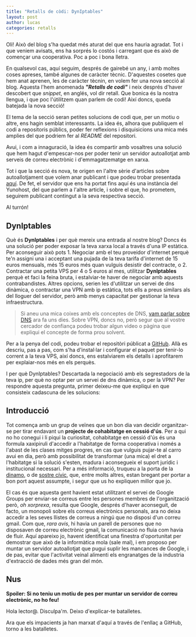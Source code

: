 ```yaml
---
title: "Retalls de còdi: DynIptables"
layout: post
author: lucas
categories: retalls
---
```


Oli! Això del blog s'ha quedat més aturat del que ens hauria agradat. Tot i que
veniem avisats, ens ha sorprés lo costós i carregant que és això de començar
una cooperativa. Poc a poc i bona lletra.

En qualsevol cas, aquí seguim, després de gairebé un any, i amb moltes coses
apreses, també algunes de caràcter tècnic. D'aquestes cosetes que hem anat
aprenen, les de caràcter tècnin, en volem fer una nova secció al blog. Aquesta
l'hem anomenada ***"Retalls de codi"*** i neix després d'haver descobert que
*snippet*, en anglés, vol dir retall. Que bonica és la nostra llengua, i que
poc l'útilitzem quan parlem de codi! Així doncs, queda batejada la nova secció!

El tema de la secció seran petites solucions de codi que, per un motiu o altre,
ens hagin semblat interessants. La idea és, alhora que publiquem el codi
a repositoris públics, poder fer reflexions i disquisicions una mica més
amplies del que podriem fer al *README* del repositori.

Avui, i com a innaguració, la idea és compartir amb vosaltres una solució que
hem hagut d'empescar-nos per poder tenir un servidor autoallotjat amb serveis
de correu electrònic i d'emmagatzematge en xarxa.

Tot i que la secció és nova, te origen en l'altre sèrie d'articles sobre
autoallotjament que volem anar publicant i que podeu trobar presentada
[aquí](/autoallotjament/2022/02/24/yunohost.html). De fet, el servidor que ens ha
portat fins aquí és una instància del Yunohost, del que parlem a l'altre
article, i sobre el que, ho prometem, seguirem publicant contingut a la seva
respectiva secció.

Al turrón!

## DynIptables

Què és **DynIptables** i per què mereix una entrada al nostre blog? Doncs
és una solució per poder exposar la teva xarxa local a través d'una IP estàtica.
Per aconseguir això pots 1. Negociar amb el teu proveidor d'internet perquè te'n
assigni una i acceptant una pujada de la teva tarifa d'internet de 15
euros mensuals, més 15 euros més quan vulguis desistir del contracte, o 2.
Contractar una petita VPS per 4 o 5 euros al mes, utilitzar **DynIptables**
perquè et faci la feina bruta, i estalviar-te haver de negociar amb aquests
contrabandistes. Altres opcions, serien les d'utilitzar un servei de dns
dinàmica, o contractar una VPN amb ip estàtica, tots ells a preus similars als
del lloguer del servidor, però amb menys capacitat per gestionar la teva
infraestructura.

> Si aneu una mica coixes amb els conceptes de DNS, [vam parlar sobre
DNS]() ara fa uns dies. Sobre VPN, doncs no, però segur que al vostre
cercador de confiança podeu trobar algun video o pàgina que expliqui
el concepte de forma prou solvent.

Per a la penya del codi, podeu trobar el repositòri públicat a [GitHub](https://github.com/orzocogorzo/dyniptables).
Allà es descriu, pas a pas, com s'ha d'instal·lar i configurar el paquet per
tenir-lo corrent a la teva VPS, així doncs, ens estalviarem els detalls
i aprofitarem per explaiar-nos més en els perquès.

I per què DynIptables? Descartada la negociació amb els segrestadors de la teva ip,
per què no optar per un servei de dns dinàmica, o per la VPN? Per respondre aquesta
pregunta, primer deixeu-me que expliqui en que consisteix cadascuna de les solucions:

## Introducció

Tot comença amb un grup de veïnes que un bon dia van decidir organitzar-se
per tirar endavant un **projecte de cohabitatge en cessió d'ús**. Per a qui no
ho conegui i li piqui la curiositat, cohabitatge en cessió d'ús és una formula
xaxipiruli d'accedir a l'habitatge de forma cooperativa i només a l'abast de
les clases mitges progres, en cas que vulguis pujar-te al carro avui en dia,
però amb possibilitat de transformar (una mica) el dret a l'habitatge si la
solució s'esten, madura i aconsegueix el suport jurídic i institucional necessari.
Per a més informació, truqueu a la porta de la [dinamo](https://ladinamofundacio.org/),
o de [sostre cívic](https://sostrecivic.coop/), que, entre molts altres, estan
bregant per portar a bon port aquest assumpte, i segur que us ho expliquen millor
que jo.

El cas és que aquesta gent havient estat utilitzant el servei de Google Groups
per enviar-se correus entre les persones membres de l'organització però,
*oh xorprexa*, resulta que Google, després d'haver aconseguit, de facto, un
monopoli sobre els correus electrònics personals, ara no deixa accedir a les
seves llistes de correus a ningú que no disposi d'un correu gmail. Com que,
*rara avis*, hi havia un parell de persones que no disposaven de correu
electrònic gmail, la comunicació no fluia com havia de fluir. Aquí apareixo jo,
havent identificat una finestra d'oportunitat per demostrar que això de la
informàtica mola (sale mal), i em proposo per muntar un servidor
autoallotjat que pugui suplir les mancances de Google, i de pas, evitar que
l'activitat veinal alimenti els engranatges de la industria d'extracció de dades
més gran del món.

## Nus

**Spoiler: Si no teniu un motiu de pes per muntar un servidor de correu electrònic,
no ho feu!**

Hola lector@. Disculpa'm. Deixo d'explicar-te batalletes.


Ara que els impacients ja han marxat d'aquí a través de l'enllaç a GitHub, torno
a les batalletes.
